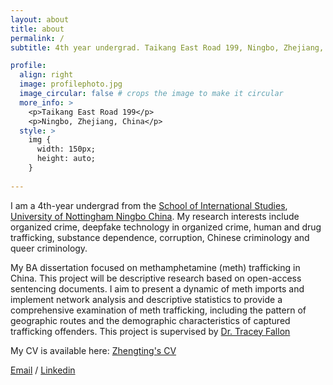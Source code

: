 ```yaml
---
layout: about
title: about
permalink: /
subtitle: 4th year undergrad. Taikang East Road 199, Ningbo, Zhejiang, China. Hezhengting2003@outlook.com

profile:
  align: right
  image: profilephoto.jpg
  image_circular: false # crops the image to make it circular
  more_info: >
    <p>Taikang East Road 199</p>
    <p>Ningbo, Zhejiang, China</p>
  style: >
    img {
      width: 150px;
      height: auto;
    }
    
---
```


I am a 4th-year undergrad from the [School of International Studies](https://www.nottingham.edu.cn/en/humanities-and-social-sciences/schools-and-department/international-studies/home.aspx), [University of Nottingham Ningbo China](https://www.nottingham.edu.cn/en/index.aspx). My research interests include organized crime, deepfake technology in organized crime, human and drug trafficking, substance dependence, corruption, Chinese criminology and queer criminology.

My BA dissertation focused on methamphetamine (meth) trafficking in China. This project will be descriptive research based on open-access sentencing documents. I aim to present a dynamic of meth imports and implement network analysis and descriptive statistics to provide a comprehensive examination of meth trafficking, including the pattern of geographic routes and the demographic characteristics of captured trafficking offenders. This project is supervised by [Dr. Tracey Fallon](https://research.nottingham.edu.cn/en/persons/tracey-fallon)

My CV is available here: [Zhengting's CV](assets/pdf/Zhengting_CV.pdf)

[Email](hezhengting2003@outlook.com) / [Linkedin](https://www.linkedin.com/in/zhengting-he-venividivici/)
